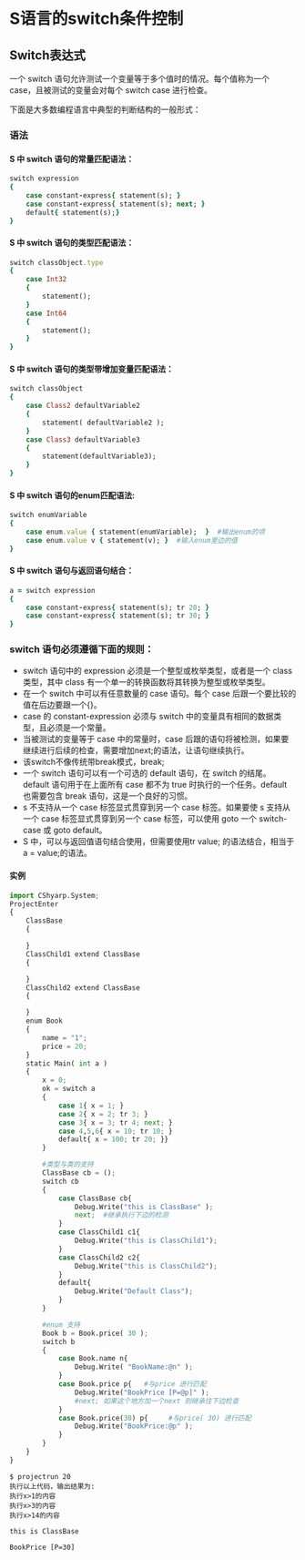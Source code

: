 # S语言的switch条件控制


## Switch表达式

一个 switch 语句允许测试一个变量等于多个值时的情况。每个值称为一个 case，且被测试的变量会对每个 switch case 进行检查。

下面是大多数编程语言中典型的判断结构的一般形式：


### 语法
#### S 中 switch 语句的常量匹配语法：

```ruby 
switch expression 
{
    case constant-express{ statement(s); }
    case constant-express{ statement(s); next; }
    default{ statement(s);}
}
```

#### S 中 switch 语句的类型匹配语法：
```ruby
switch classObject.type
{
    case Int32
    {
        statement();
    }
    case Int64
    {
        statement();
    }
}
```

#### S 中 switch 语句的类型带增加变量匹配语法：
```ruby
switch classObject
{
    case Class2 defaultVariable2
    {
        statement( defaultVariable2 );
    }
    case Class3 defaultVariable3
    {
        statement(defaultVariable3);
    }
}
```
#### S 中 switch 语句的enum匹配语法:
```ruby
switch enumVariable
{
    case enum.value { statement(enumVariable);  }  #输出enum的项
    case enum.value v { statement(v); }  #输入enum里边的值
}
```

#### S 中 switch 语句与返回语句结合：
```ruby
a = switch expression
{
    case constant-express{ statement(s); tr 20; }
    case constant-express{ statement(s); tr 30; }
}
```

### switch 语句必须遵循下面的规则：
- switch 语句中的 expression 必须是一个整型或枚举类型，或者是一个 class 类型，其中 class 有一个单一的转换函数将其转换为整型或枚举类型。
- 在一个 switch 中可以有任意数量的 case 语句。每个 case 后跟一个要比较的值在后边要跟一个{}。
- case 的 constant-expression 必须与 switch 中的变量具有相同的数据类型，且必须是一个常量。
- 当被测试的变量等于 case 中的常量时，case 后跟的语句将被检测，如果要继续进行后续的检查，需要增加next;的语法，让语句继续执行。
- 该switch不像传统带break模式，break;
- 一个 switch 语句可以有一个可选的 default 语句，在 switch 的结尾。default 语句用于在上面所有 case 都不为 true 时执行的一个任务。default 也需要包含 break 语句，这是一个良好的习惯。
- s 不支持从一个 case 标签显式贯穿到另一个 case 标签。如果要使 s 支持从一个 case 标签显式贯穿到另一个 case 标签，可以使用 goto 一个 switch-case 或 goto default。
- S 中，可以与返回值语句结合使用，但需要使用tr value; 的语法结合，相当于 a = value;的语法。

#### 实例
```python
import CShyarp.System;
ProjectEnter
{
    ClassBase
    {

    }
    ClassChild1 extend ClassBase
    {

    }
    ClassChild2 extend ClassBase
    {

    }
    enum Book
    {
        name = "1";
        price = 20;
    }
    static Main( int a )
    {
        x = 0;
        ok = switch a
        {
            case 1{ x = 1; }
            case 2{ x = 2; tr 3; }
            case 3{ x = 3; tr 4; next; }
            case 4,5,6{ x = 10; tr 10; }
            default{ x = 100; tr 20; }}
        }

        #类型与类的支持
        ClassBase cb = ();
        switch cb
        {
            case ClassBase cb{
                Debug.Write("this is ClassBase" );
                next;  #继承执行下边的检测
            }
            case ClassChild1 c1{
                Debug.Write("this is ClassChild1");
            }
            case ClassChild2 c2{
                Debug.Write("this is ClassChild2");
            }
            default{
                Debug.Write("Default Class");
            }
        }

        #enum 支持
        Book b = Book.price( 30 );
        switch b
        {
            case Book.name n{
                Debug.Write( "BookName:@n" );
            }
            case Book.price p{   #与price 进行匹配
                Debug.Write("BookPrice [P=@p]" );
                #next; 如果这个地方加一个next 则继承往下边检查
            }
            case Book.price(30) p{     #与price( 30) 进行匹配
                Debug.Write("BookPrice:@p" );
            }
        }
    }
}
```

```
$ projectrun 20
执行以上代码，输出结果为:
执行x>1的内容
执行x>3的内容
执行x>14的内容

this is ClassBase

BookPrice [P=30]     




